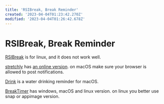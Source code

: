 ```yaml
---
title: 'RSIBreak, Break Reminder'
created: '2023-04-04T01:23:42.270Z'
modified: '2023-04-04T01:26:42.678Z'
---
```


# RSIBreak, Break Reminder

[RSIBreak]() is for linux, and it does not work well.

[stretchly](https://github.com/hovancik/stretchly) has [an online version](https://web.stretchly.net). on macOS make sure your browser is allowed to post notifications.

[Drink]() is a water drinking reminder for macOS.

[BreakTimer]() has windows, macOS and linux version. on linux you better use snap or appimage version.
